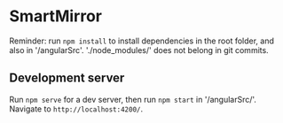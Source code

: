 # SmartMirror

Reminder: run `npm install` to install dependencies in the root folder, and also in '/angularSrc'. './node_modules/' does not belong in git commits.

## Development server

Run `npm serve` for a dev server, then run `npm start` in '/angularSrc/'. Navigate to `http://localhost:4200/`.
